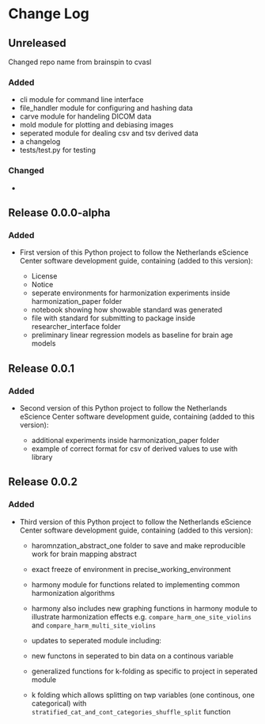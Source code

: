 # Change Log

## Unreleased

Changed repo name from brainspin to cvasl
### Added
* cli module for command line interface
* file_handler module for configuring and hashing data
* carve module for handeling DICOM data
* mold module for plotting and debiasing images
* seperated module for dealing csv and tsv derived data
* a changelog
* tests/test.py for testing

### Changed

*
## Release 0.0.0-alpha

### Added

* First version of this Python project to follow the Netherlands eScience Center software development guide, containing (added to this version):

	- License
    - Notice
    - seperate environments for harmonization experiments inside harmonization_paper folder
    - notebook showing how showable standard was generated
    - file with standard for submitting to package inside researcher_interface folder
    - preliminary linear regression models as baseline for brain age models

## Release 0.0.1

### Added

* Second version of this Python project to follow the Netherlands eScience Center software development guide, containing (added to this version):

    - additional experiments inside harmonization_paper folder
    - example of correct format for csv of derived values to use with library 

## Release 0.0.2

### Added

* Third version of this Python project to follow the Netherlands eScience Center software development guide, containing (added to this version):

	- haromnzation_abstract_one folder to save and make reproducible work for brain mapping abstract 
    - exact freeze of environment in precise_working_environment

    - harmony module for functions related to implementing common harmonization algorithms
    - harmony also includes new graphing functions in harmony module to illustrate harmonization effects e.g.
    `compare_harm_one_site_violins` and `compare_harm_multi_site_violins`

    - updates to seperated module including:
    - new functons in seperated to bin data on a continous variable
    - generalized functions for k-folding as specific to project in seperated module
    - k folding which allows splitting on twp variables (one continous, one categorical) with           `stratified_cat_and_cont_categories_shuffle_split` function 

